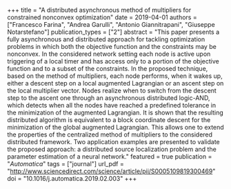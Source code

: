 +++
title = "A distributed asynchronous method of multipliers for constrained nonconvex optimization"
date = 2019-04-01
authors = ["Francesco Farina", "Andrea Garulli", "Antonio Giannitrapani", "Giuseppe Notarstefano"]
publication_types = ["2"]
abstract = "This paper presents a fully asynchronous and distributed approach for tackling optimization problems in which both the objective function and the constraints may be nonconvex. In the considered network setting each node is active upon triggering of a local timer and has access only to a portion of the objective function and to a subset of the constraints. In the proposed technique, based on the method of multipliers, each node performs, when it wakes up, either a descent step on a local augmented Lagrangian or an ascent step on the local multiplier vector. Nodes realize when to switch from the descent step to the ascent one through an asynchronous distributed logic-AND, which detects when all the nodes have reached a predefined tolerance in the minimization of the augmented Lagrangian. It is shown that the resulting distributed algorithm is equivalent to a block coordinate descent for the minimization of the global augmented Lagrangian. This allows one to extend the properties of the centralized method of multipliers to the considered distributed framework. Two application examples are presented to validate the proposed approach: a distributed source localization problem and the parameter estimation of a neural network."
featured = true
publication = "*Automatica*"
tags = ["journal"]
url_pdf = "http://www.sciencedirect.com/science/article/pii/S0005109819300469"
doi = "10.1016/j.automatica.2019.02.003"
+++

